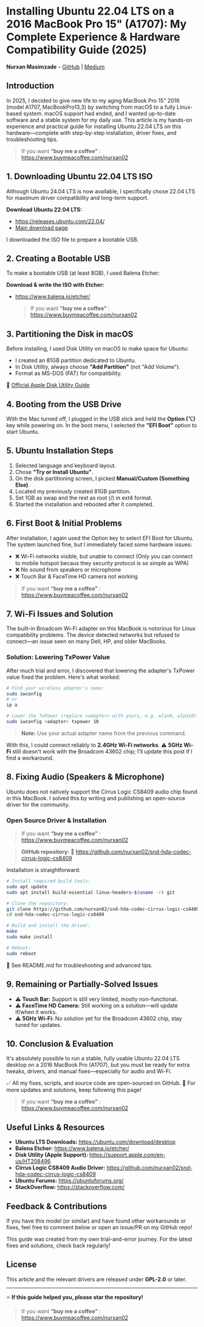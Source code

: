 # Installing Ubuntu 22.04 LTS on a 2016 MacBook Pro 15" (A1707): My Complete Experience & Hardware Compatibility Guide (2025)

**Nurxan Masimzade** – [GitHub](https://github.com/nurxan02) | [Medium](https://medium.com/@nurxanmasimzade)

## Introduction

In 2025, I decided to give new life to my aging MacBook Pro 15" 2016 (model A1707, MacBookPro13,3) by switching from macOS to a fully Linux-based system. macOS support had ended, and I wanted up-to-date software and a stable system for my daily use. This article is my hands-on experience and practical guide for installing Ubuntu 22.04 LTS on this hardware—complete with step-by-step installation, driver fixes, and troubleshooting tips.

> If you want **“buy me a coffee”** : https://www.buymeacoffee.com/nurxan02

## 1. Downloading Ubuntu 22.04 LTS ISO

Although Ubuntu 24.04 LTS is now available, I specifically chose 22.04 LTS for maximum driver compatibility and long-term support.

**Download Ubuntu 22.04 LTS:**

- https://releases.ubuntu.com/22.04/
- [Main download page](https://ubuntu.com/download/desktop)

I downloaded the ISO file to prepare a bootable USB.

## 2. Creating a Bootable USB

To make a bootable USB (at least 8GB), I used Balena Etcher:

**Download & write the ISO with Etcher:**

- https://www.balena.io/etcher/

  > If you want **“buy me a coffee”** : https://www.buymeacoffee.com/nurxan02

## 3. Partitioning the Disk in macOS

Before installing, I used Disk Utility on macOS to make space for Ubuntu:

- I created an 81GB partition dedicated to Ubuntu.
- In Disk Utility, always choose **"Add Partition"** (not "Add Volume").
- Format as MS-DOS (FAT) for compatibility.

📖 [Official Apple Disk Utility Guide](https://support.apple.com/en-us/HT208496)

## 4. Booting from the USB Drive

With the Mac turned off, I plugged in the USB stick and held the **Option (⌥)** key while powering on. In the boot menu, I selected the **"EFI Boot"** option to start Ubuntu.

## 5. Ubuntu Installation Steps

1. Selected language and keyboard layout.
2. Chose **"Try or Install Ubuntu"**.
3. On the disk partitioning screen, I picked **Manual/Custom (Something Else)**.
4. Located my previously created 81GB partition.
5. Set 1GB as swap and the rest as root (/) in ext4 format.
6. Started the installation and rebooted after it completed.

## 6. First Boot & Initial Problems

After installation, I again used the Option key to select EFI Boot for Ubuntu.
The system launched fine, but I immediately faced some hardware issues:

- ❌ Wi-Fi networks visible, but unable to connect (Only you can connect to mobile hotspot becaus they security protocol is so simple as WPA)
- ❌ No sound from speakers or microphone
- ❌ Touch Bar & FaceTime HD camera not working

> If you want **“buy me a coffee”** : https://www.buymeacoffee.com/nurxan02

## 7. Wi-Fi Issues and Solution

The built-in Broadcom Wi-Fi adapter on this MacBook is notorious for Linux compatibility problems. The device detected networks but refused to connect—an issue seen on many Dell, HP, and older MacBooks.

### Solution: Lowering TxPower Value

After much trial and error, I discovered that lowering the adapter's TxPower value fixed the problem. Here's what worked:

```bash
# Find your wireless adapter's name:
sudo iwconfig
# or
ip a

# Lower the TxPower (replace <adapter> with yours, e.g. wlan0, wlp3s0):
sudo iwconfig <adapter> txpower 10
```

> **Note:** Use your actual adapter name from the previous command.

With this, I could connect reliably to **2.4GHz Wi-Fi networks**.
⚠️ **5GHz Wi-Fi** still doesn't work with the Broadcom 43602 chip; I'll update this post if I find a workaround.

## 8. Fixing Audio (Speakers & Microphone)

Ubuntu does not natively support the Cirrus Logic CS8409 audio chip found in this MacBook.
I solved this by writing and publishing an open-source driver for the community.

### Open Source Driver & Installation

> If you want **“buy me a coffee”** : https://www.buymeacoffee.com/nurxan02

> **GitHub repository:**
> 🔗 https://github.com/nurxan02/snd-hda-codec-cirrus-logic-cs8409

Installation is straightforward:

```bash
# Install required build tools:
sudo apt update
sudo apt install build-essential linux-headers-$(uname -r) git

# Clone the repository:
git clone https://github.com/nurxan02/snd-hda-codec-cirrus-logic-cs8409.git
cd snd-hda-codec-cirrus-logic-cs8409

# Build and install the driver:
make
sudo make install

# Reboot:
sudo reboot
```

📖 See README.md for troubleshooting and advanced tips.

## 9. Remaining or Partially-Solved Issues

- ⚠️ **Touch Bar:** Support is still very limited, mostly non-functional.
- ⚠️ **FaceTime HD Camera:** Still working on a solution—will update if/when it works.
- ⚠️ **5GHz Wi-Fi:** No solution yet for the Broadcom 43602 chip, stay tuned for updates.

## 10. Conclusion & Evaluation

It's absolutely possible to run a stable, fully usable Ubuntu 22.04 LTS desktop on a 2016 MacBook Pro (A1707), but you must be ready for extra tweaks, drivers, and manual fixes—especially for audio and Wi-Fi.

✅ All my fixes, scripts, and source code are open-sourced on GitHub.
📢 For more updates and solutions, keep following this page!

> If you want **“buy me a coffee”** : https://www.buymeacoffee.com/nurxan02

## Useful Links & Resources

- **Ubuntu LTS Downloads:** https://ubuntu.com/download/desktop
- **Balena Etcher:** https://www.balena.io/etcher/
- **Disk Utility (Apple Support):** https://support.apple.com/en-us/HT208496
- **Cirrus Logic CS8409 Audio Driver:** https://github.com/nurxan02/snd-hda-codec-cirrus-logic-cs8409
- **Ubuntu Forums:** https://ubuntuforums.org/
- **StackOverflow:** https://stackoverflow.com/

## Feedback & Contributions

If you have this model (or similar) and have found other workarounds or fixes, feel free to comment below or open an issue/PR on my GitHub repo!

This guide was created from my own trial-and-error journey. For the latest fixes and solutions, check back regularly!

## License

This article and the relevant drivers are released under **GPL-2.0** or later.

---

⭐ **If this guide helped you, please star the repository!**

> If you want **“buy me a coffee”** : https://www.buymeacoffee.com/nurxan02
